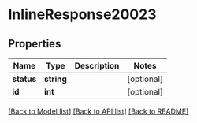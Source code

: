 # InlineResponse20023

## Properties
Name | Type | Description | Notes
------------ | ------------- | ------------- | -------------
**status** | **string** |  | [optional] 
**id** | **int** |  | [optional] 

[[Back to Model list]](../README.md#documentation-for-models) [[Back to API list]](../README.md#documentation-for-api-endpoints) [[Back to README]](../README.md)


